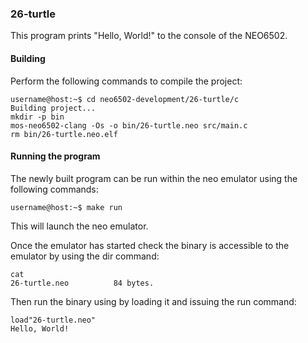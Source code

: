 ### 26-turtle

This program prints "Hello, World!" to the console of the NEO6502.

#### Building

Perform the following commands to compile the project:

```
username@host:~$ cd neo6502-development/26-turtle/c
Building project...
mkdir -p bin
mos-neo6502-clang -Os -o bin/26-turtle.neo src/main.c
rm bin/26-turtle.neo.elf
```

#### Running the program

The newly built program can be run within the neo emulator using the following commands:

```
username@host:~$ make run
```

This will launch the neo emulator.

Once the emulator has started check the binary is accessible to the emulator by using the dir command:

```
cat
26-turtle.neo          84 bytes.
```

Then run the binary using by loading it and issuing the run command:

```
load"26-turtle.neo"
Hello, World!
```
